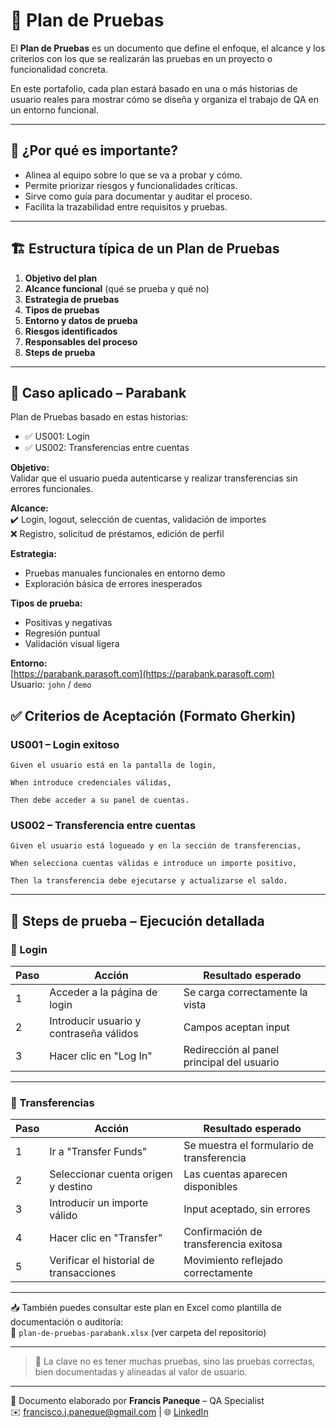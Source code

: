 # 📑 Plan de Pruebas

El **Plan de Pruebas** es un documento que define el enfoque, el alcance y los criterios con los que se realizarán las pruebas en un proyecto o funcionalidad concreta.

En este portafolio, cada plan estará basado en una o más historias de usuario reales para mostrar cómo se diseña y organiza el trabajo de QA en un entorno funcional.

---

## 🧠 ¿Por qué es importante?

- Alinea al equipo sobre lo que se va a probar y cómo.  
- Permite priorizar riesgos y funcionalidades críticas.  
- Sirve como guía para documentar y auditar el proceso.  
- Facilita la trazabilidad entre requisitos y pruebas.

---

## 🏗️ Estructura típica de un Plan de Pruebas

1. **Objetivo del plan**
2. **Alcance funcional** (qué se prueba y qué no)
3. **Estrategia de pruebas**
4. **Tipos de pruebas**
5. **Entorno y datos de prueba**
6. **Riesgos identificados**
7. **Responsables del proceso**
8. **Steps de prueba**

---

## 🧾 Caso aplicado – Parabank

Plan de Pruebas basado en estas historias:

- ✅ US001: Login
- ✅ US002: Transferencias entre cuentas

**Objetivo:**  
Validar que el usuario pueda autenticarse y realizar transferencias sin errores funcionales.

**Alcance:**  
✔️ Login, logout, selección de cuentas, validación de importes  
❌ Registro, solicitud de préstamos, edición de perfil

**Estrategia:**  
- Pruebas manuales funcionales en entorno demo  
- Exploración básica de errores inesperados

**Tipos de prueba:**  
- Positivas y negativas  
- Regresión puntual  
- Validación visual ligera

**Entorno:**  
[https://parabank.parasoft.com](https://parabank.parasoft.com)  
Usuario: `john` / `demo`

## ✅ Criterios de Aceptación (Formato Gherkin)

### US001 – Login exitoso
```
Given el usuario está en la pantalla de login,

When introduce credenciales válidas,

Then debe acceder a su panel de cuentas.
```

### US002 – Transferencia entre cuentas
```
Given el usuario está logueado y en la sección de transferencias,

When selecciona cuentas válidas e introduce un importe positivo,

Then la transferencia debe ejecutarse y actualizarse el saldo.
```

---

## 🧭 Steps de prueba – Ejecución detallada

### 🔐 Login

| Paso | Acción | Resultado esperado |
|------|--------|---------------------|
| 1    | Acceder a la página de login | Se carga correctamente la vista |
| 2    | Introducir usuario y contraseña válidos | Campos aceptan input |
| 3    | Hacer clic en "Log In" | Redirección al panel principal del usuario |

---

### 💸 Transferencias

| Paso | Acción | Resultado esperado |
|------|--------|---------------------|
| 1    | Ir a "Transfer Funds" | Se muestra el formulario de transferencia |
| 2    | Seleccionar cuenta origen y destino | Las cuentas aparecen disponibles |
| 3    | Introducir un importe válido | Input aceptado, sin errores |
| 4    | Hacer clic en "Transfer" | Confirmación de transferencia exitosa |
| 5    | Verificar el historial de transacciones | Movimiento reflejado correctamente |

---

📥 También puedes consultar este plan en Excel como plantilla de documentación o auditoría:  
🧾 `plan-de-pruebas-parabank.xlsx` (ver carpeta del repositorio)

---

> 💬 La clave no es tener muchas pruebas, sino las pruebas correctas, bien documentadas y alineadas al valor de usuario.

---

📌 Documento elaborado por **Francis Paneque** – QA Specialist  
✉️ francisco.j.paneque@gmail.com | 🌐 [LinkedIn](https://www.linkedin.com/in/francis-paneque-21092a252)

